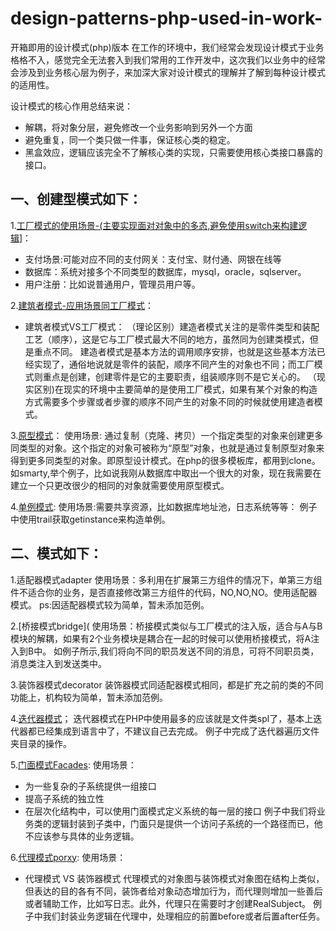 # design-patterns-php-used-in-work-
开箱即用的设计模式(php)版本
在工作的环境中，我们经常会发现设计模式于业务格格不入，感觉完全无法套入到我们常用的工作开发中，这次我们以业务中的经常会涉及到业务核心层为例子，来加深大家对设计模式的理解并了解到每种设计模式的适用性。

设计模式的核心作用总结来说：
* 解耦，将对象分层，避免修改一个业务影响到另外一个方面
* 避免重复，同一个类只做一件事，保证核心类的稳定。
* 黑盒效应，逻辑应该完全不了解核心类的实现，只需要使用核心类接口暴露的接口。
## 一、创建型模式如下：                        
1.[工厂模式的使用场景-(主要实现面对对象中的多态,避免使用switch来构建逻辑](https://github.com/DrMute/design-patterns-php-used-in-work-/blob/master/factory.php)]：
* 支付场景:可能对应不同的支付网关：支付宝、财付通、网银在线等
* 数据库：系统对接多个不同类型的数据库，mysql，oracle，sqlserver。
* 用户注册：比如说普通用户，管理员用户等。

2.[建筑者模式-应用场景同工厂模式](https://github.com/DrMute/design-patterns-php-used-in-work-/blob/master/Builder.php)：
* 建筑者模式VS工厂模式：
  （理论区别）建造者模式关注的是零件类型和装配工艺（顺序），这是它与工厂模式最大不同的地方，虽然同为创建类模式，但是重点不同。
建造者模式是基本方法的调用顺序安排，也就是这些基本方法已经实现了，通俗地说就是零件的装配，顺序不同产生的对象也不同；而工厂模式则重点是创建，创建零件是它的主要职责，组装顺序则不是它关心的。
   （现实区别)在现实的环境中主要简单的是使用工厂模式，如果有某个对象的构造方式需要多个步骤或者步骤的顺序不同产生的对象不同的时候就使用建造者模式。

3.[原型模式](https://github.com/DrMute/design-patterns-php-used-in-work-/blob/master/Clone.php)：
 使用场景: 通过复制（克隆、拷贝）一个指定类型的对象来创建更多同类型的对象。这个指定的对象可被称为“原型”对象，也就是通过复制原型对象来得到更多同类型的对象。即原型设计模式。在php的很多模板库，都用到clone。如smarty,举个例子，比如说我刚从数据库中取出一个很大的对象，现在我需要在建立一个只更改很少的相同的对象就需要使用原型模式。
 
4.[单例模式](https://github.com/DrMute/design-patterns-php-used-in-work-/blob/master/single.php):
 使用场景:需要共享资源，比如数据库地址池，日志系统等等：
 例子中使用trail获取getinstance来构造单例。
 
 ## 二、模式如下：
 1.适配器模式adapter
 使用场景：多利用在扩展第三方组件的情况下，单第三方组件不适合你的业务，是否直接修改第三方组件的代码，NO,NO,NO。使用适配器模式。
 ps:因适配器模式较为简单，暂未添加范例。
 
 2.[桥接模式bridge](
 使用场景：桥接模式类似与工厂模式的注入版，适合与A与B模块的解耦，如果有2个业务模块是耦合在一起的时候可以使用桥接模式，将A注入到B中。
如例子所示,我们将向不同的职员发送不同的消息，可将不同职员类，消息类注入到发送类中。

3.装饰器模式decorator
 装饰器模式同适配器模式相同，都是扩充之前的类的不同功能上，机构较为简单，暂未添加范例。
 
 4.[迭代器模式](https://github.com/DrMute/design-patterns-php-used-in-work-/blob/master/iterator.php)；
 迭代器模式在PHP中使用最多的应该就是文件类spl了，基本上迭代器都已经集成到语言中了，不建议自己去完成。
 例子中完成了迭代器遍历文件夹目录的操作。
 
 5.[门面模式Facades](https://github.com/DrMute/design-patterns-php-used-in-work-/blob/master/Facades):
 使用场景：
 * 为一些复杂的子系统提供一组接口
 * 提高子系统的独立性
 * 在层次化结构中，可以使用门面模式定义系统的每一层的接口
 例子中我们将业务类的逻辑封装到子类中，门面只是提供一个访问子系统的一个路径而已，他不应该参与具体的业务逻辑。
 
 6.[代理模式porxy](https://github.com/DrMute/design-patterns-php-used-in-work-/blob/master/porxy):
 使用场景：
 * 代理模式 VS 装饰器模式
 代理模式的对象图与装饰模式对象图在结构上类似，但表达的目的各有不同，装饰者给对象动态增加行为，而代理则增加一些善后或者辅助工作，比如写日志。此外，代理只在需要时才创建RealSubject。
 例子中我们封装业务逻辑在代理中，处理相应的前置before或者后置after任务。
 
